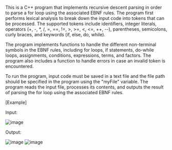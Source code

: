 This is a C++ program that implements recursive descent parsing in order to parse a for loop using the associated EBNF rules. The program first performs lexical analysis to break down the input code into tokens that can be processed. The supported tokens include identifiers, integer literals, operators (+, -, *, /, =, ==, !=, >, >=, <, <=, ++, --), parentheses, semicolons, curly braces, and keywords (if, else, do, while).

The program implements functions to handle the different non-terminal symbols in the EBNF rules, including for loops, if statements, do-while loops, assignments, conditions, expressions, terms, and factors. The program also includes a function to handle errors in case an invalid token is encountered.

To run the program, input code must be saved in a text file and the file path should be specified in the program using the "myFile" variable. The program reads the input file, processes its contents, and outputs the result of parsing the for loop using the associated EBNF rules.

[Example]

Input: 

![image](https://user-images.githubusercontent.com/100010326/236336975-ccf94859-4a4c-4db9-a8ce-451858d33c05.png)

Output: 

![image](https://user-images.githubusercontent.com/100010326/236337080-ab9ba465-491e-4dce-bfd6-803891c2eb62.png) 
![image](https://user-images.githubusercontent.com/100010326/236337090-432ada2b-b509-4e17-bc8b-4133c20950e3.png)
